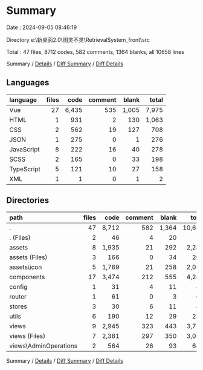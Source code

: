 # Summary

Date : 2024-09-05 08:46:19

Directory e:\\新桌面2.0\\图灵不灵\\RetrievalSystem_front\\src

Total : 47 files,  8712 codes, 582 comments, 1364 blanks, all 10658 lines

Summary / [Details](details.md) / [Diff Summary](diff.md) / [Diff Details](diff-details.md)

## Languages
| language | files | code | comment | blank | total |
| :--- | ---: | ---: | ---: | ---: | ---: |
| Vue | 27 | 6,435 | 535 | 1,005 | 7,975 |
| HTML | 1 | 931 | 2 | 130 | 1,063 |
| CSS | 2 | 562 | 19 | 127 | 708 |
| JSON | 1 | 275 | 0 | 1 | 276 |
| JavaScript | 8 | 222 | 16 | 40 | 278 |
| SCSS | 2 | 165 | 0 | 33 | 198 |
| TypeScript | 5 | 121 | 10 | 27 | 158 |
| XML | 1 | 1 | 0 | 1 | 2 |

## Directories
| path | files | code | comment | blank | total |
| :--- | ---: | ---: | ---: | ---: | ---: |
| . | 47 | 8,712 | 582 | 1,364 | 10,658 |
| . (Files) | 2 | 46 | 4 | 20 | 70 |
| assets | 8 | 1,935 | 21 | 292 | 2,248 |
| assets (Files) | 3 | 166 | 0 | 34 | 200 |
| assets\\icon | 5 | 1,769 | 21 | 258 | 2,048 |
| components | 17 | 3,474 | 212 | 555 | 4,241 |
| config | 1 | 31 | 4 | 11 | 46 |
| router | 1 | 61 | 0 | 3 | 64 |
| stores | 3 | 30 | 6 | 11 | 47 |
| utils | 6 | 190 | 12 | 29 | 231 |
| views | 9 | 2,945 | 323 | 443 | 3,711 |
| views (Files) | 7 | 2,381 | 297 | 350 | 3,028 |
| views\\AdminOperations | 2 | 564 | 26 | 93 | 683 |

Summary / [Details](details.md) / [Diff Summary](diff.md) / [Diff Details](diff-details.md)
